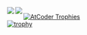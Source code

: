 <a href="https://github.com/anuraghazra/github-readme-stats">
  <img align="left" src="https://github-readme-stats.vercel.app/api?username=7csc&count_private=true&show_icons=true&theme=tokyonight" />
</a>
<a href="https://github.com/anuraghazra/github-readme-stats">
  <img align="left" src="https://github-readme-stats.vercel.app/api/top-langs/?username=7csc"/>
</a>
  
[![AtCoder Trophies](https://atcoder-trophies.vercel.app/api/v1/atcoder?username=c7csc&theme=monokai)](https://github.com/KATO-Hiro/AtCoderTrophies)  
[![trophy](https://github-profile-trophy.vercel.app/?username=ryo-ma)](https://github.com/7csc/github-profile-trophy)
